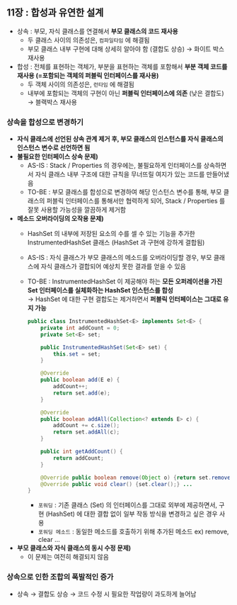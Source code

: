 ## 11장 : 합성과 유연한 설계

- 상속 : 부모, 자식 클래스를 연결해서 **부모 클래스의 코드 재사용**
    - 두 클래스 사이의 의존성은, `컴파일타임` 에 해결됨
    - 부모 클래스 내부 구현에 대해 상세히 알아야 함 (결합도 상승) → 화이트 박스 재사용
- 합성 : 전체를 표현하는 객체가, 부분을 표현하는 객체를 포함해서 **부분 객체 코드를 재사용 (=포함되는 객체의 퍼블릭 인터페이스를 재사용)**
    - 두 객체 사이의 의존성은, `런타임` 에 해결됨
    - 내부에 포함되는 객체의 구현이 아닌 **퍼블릭 인터페이스에 의존** (낮은 결합도) → 블랙박스 재사용

### 상속을 합성으로 변경하기
- **자식 클래스에 선언된 상속 관계 제거 후, 부모 클래스의 인스턴스를 자식 클래스의 인스턴스 변수로 선언하면 됨**
- **불필요한 인터페이스 상속 문제)**
    - AS-IS : Stack / Properties 의 경우에는, 불필요하게 인터페이스를 상속하면서 자식 클래스 내부 구조에 대한 규칙을 무너뜨릴 여지가 있는 코드를 만들어냈음
    - TO-BE : 부모 클래스를 합성으로 변경하여 해당 인스턴스 변수를 통해, 부모 클래스의 퍼블릭 인터페이스를 통해서만 협력하게 되어, Stack / Properties 를 잘못 사용할 가능성을 깔끔하게 제거함
- **메소드 오버라이딩의 오작용 문제)**
    - HashSet 의 내부에 저장된 요소의 수를 셀 수 있는 기능을 추가한 InstrumentedHashSet 클래스 (HashSet 과 구현에 강하게 결합됨)
    - AS-IS : 자식 클래스가 부모 클래스의 메소드를 오버라이딩할 경우, 부모 클래스에 자식 클래스가 결합되어 예상치 못한 결과를 얻을 수 있음
    - TO-BE : InstrumentedHashSet 이 제공해야 하는 **모든 오퍼레이션을 가진 Set 인터페이스를 실체화하는 HashSet 인스턴스를 합성** <br>
    → HashSet 에 대한 구현 결합도는 제거하면서 **퍼블릭 인터페이스는 그대로 유지 가능**
        <br>
        ```java
        public class InstrumentedHashSet<E> implements Set<E> {
            private int addCount = 0;
            private Set<E> set;
        
            public InstrumentedHashSet(Set<E> set) {
                this.set = set;
            }
        
            @Override
            public boolean add(E e) {
                addCount++;
                return set.add(e);
            }
        
            @Override
            public boolean addAll(Collection<? extends E> c) {
                addCount += c.size();
                return set.addAll(c);
            }
        
            public int getAddCount() {
                return addCount;
            }
        
            @Override public boolean remove(Object o) {return set.remove(o);}
            @Override public void clear() {set.clear();} ...
        }
        ```
        
        - `포워딩` : 기존 클래스 (Set) 의 인터페이스를 그대로 외부에 제공하면서, 구현 (HashSet) 에 대한 결합 없이 일부 작동 방식을 변경하고 싶은 경우 사용
        - `포워딩 메소드` : 동일한 메소드를 호출하기 위해 추가된 메소드 ex) remove, clear …
- **부모 클래스와 자식 클래스의 동시 수정 문제)**
    - 이 문제는 여전히 해결되지 않음

### 상속으로 인한 조합의 폭발적인 증가

- 상속 → 결합도 상승 → 코드 수정 시 필요한 작업량이 과도하게 늘어남
